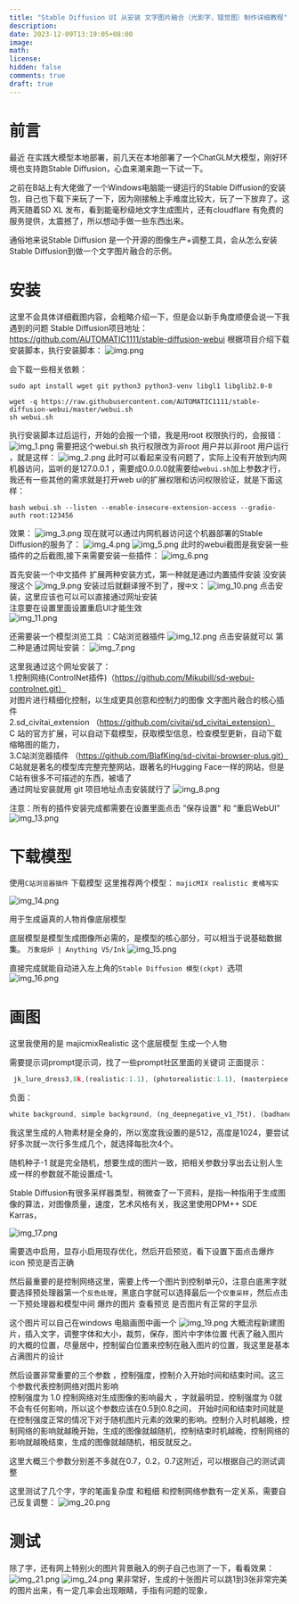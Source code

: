 ```yaml
---
title: "Stable Diffusion UI 从安装 文字图片融合（光影字，错觉图）制作详细教程"
description: 
date: 2023-12-09T13:19:05+08:00
image: 
math: 
license: 
hidden: false
comments: true
draft: true
---
```

# 前言
最近 在实践大模型本地部署，前几天在本地部署了一个ChatGLM大模型，刚好环境也支持跑Stable Diffusion，心血来潮来跑一下试一下。

之前在B站上有大佬做了一个Windows电脑能一键运行的Stable Diffusion的安装包，自己也下载下来玩了一下，因为刚接触上手难度比较大，玩了一下放弃了。这两天随着SD XL 发布，看到能毫秒级地文字生成图片，还有cloudflare 有免费的服务提供，太震撼了，所以想动手做一些东西出来。


通俗地来说Stable Diffusion 是一个开源的图像生产+调整工具，会从怎么安装Stable Diffusion到做一个文字图片融合的示例。



# 安装
这里不会具体详细截图内容，会粗略介绍一下，但是会以新手角度顺便会说一下我遇到的问题
Stable Diffusion项目地址：https://github.com/AUTOMATIC1111/stable-diffusion-webui
根据项目介绍下载安装脚本，执行安装脚本：
![img.png](img.png)

会下载一些相关依赖：
```shell
sudo apt install wget git python3 python3-venv libgl1 libglib2.0-0

wget -q https://raw.githubusercontent.com/AUTOMATIC1111/stable-diffusion-webui/master/webui.sh
sh webui.sh
```
执行安装脚本过后运行，开始的会报一个错，我是用root 权限执行的，会报错：
![img_1.png](img_1.png)
需要把这个webui.sh 执行权限改为非root 用户并以非root 用户运行 ，就是这样：
![img_2.png](img_2.png)
此时可以看起来没有问题了，实际上没有开放到内网机器访问，监听的是127.0.0.1 ，需要成0.0.0.0就需要给`webui.sh`加上参数才行，我还有一些其他的需求就是打开web ui的扩展权限和访问权限验证，就是下面这样：
```shell
bash webui.sh --listen --enable-insecure-extension-access --gradio-auth root:123456 
```
效果：
![img_3.png](img_3.png)
现在就可以通过内网机器访问这个机器部署的Stable Diffusion的服务了：
![img_4.png](img_4.png)
![img_5.png](img_5.png)
此时的webui截图是我安装一些插件的之后截图,接下来需要安装一些插件：
![img_6.png](img_6.png)

首先安装一个中文插件
扩展两种安装方式，第一种就是通过内置插件安装
没安装搜这个
![img_9.png](img_9.png)
安装过后就翻译搜不到了，搜`中文`：
![img_10.png](img_10.png)
点击安装，这里应该也可以可以直接通过网址安装  
注意要在设置里面设置重启UI才能生效   
![img_11.png](img_11.png)

还需要装一个模型浏览工具 ：C站浏览器插件
![img_12.png](img_12.png)
点击安装就可以
第二种是通过网址安装：
![img_7.png](img_7.png)

这里我通过这个网址安装了：  
1.控制网络(ControlNet插件)（https://github.com/Mikubill/sd-webui-controlnet.git）  
对图片进行精细化控制，以生成更具创意和控制力的图像 文字图片融合的核心插件  
2.sd_civitai_extension	（https://github.com/civitai/sd_civitai_extension）  
C 站的官方扩展，可以自动下载模型，获取模型信息，检查模型更新，自动下载缩略图的能力，  
3.C站浏览器插件	（https://github.com/BlafKing/sd-civitai-browser-plus.git）  
C站就是著名的模型库完整完整网站，跟著名的Hugging Face一样的网站，但是C站有很多不可描述的东西，被墙了   
通过网址安装就用 git 项目地址点击安装就行了
![img_8.png](img_8.png)

注意：所有的插件安装完成都需要在设置里面点击 ”保存设置“ 和 “重启WebUI”
![img_13.png](img_13.png)

# 下载模型
使用`C站浏览器插件` 下载模型
这里推荐两个模型：
`majicMIX realistic 麦橘写实` 

![img_14.png](img_14.png)

用于生成逼真的人物肖像底层模型

底层模型是模型生成图像所必需的，是模型的核心部分，可以相当于说基础数据集。
`万象熔炉 | Anything V5/Ink`
![img_15.png](img_15.png)


直接完成就能自动进入左上角的`Stable Diffusion 模型(ckpt) `选项
![img_16.png](img_16.png)

#  画图
这里我使用的是 majicmixRealistic 这个底层模型 生成一个人物

需要提示词prompt提示词，找了一些prompt社区里面的关键词
正面提示：
```typescript
 jk_lure_dress3,8k,(realistic:1.1), (photorealistic:1.1), (masterpiece:1.1), (best quality:1.1), RAW photo, highres, ultra detailed, High detail RAW color photo,professional photograph,masterpiece, best quality,realistic,realskin,1girl,low_key,solo,lighting,long hair ,full body, standing,classroom, beautiful detailed eyes,natural lighting,, (detailed face:1.2),extremely beautiful face,
```
负面：
```typescript
white background, simple background, (ng_deepnegative_v1_75t), (badhandv4), (worst quality:2), (low quality:2), (normal quality:2), lowres, watermark, monochrome
```
我这里生成的人物素材是全身的，所以宽度我设置的是512，高度是1024，要尝试好多次就一次行多生成几个，就选择每批次4个。 

随机种子-1 就是完全随机，想要生成的图片一致，把相关参数分享出去让别人生成一样的参数就不能设置成-1。

Stable Diffusion有很多采样器类型，稍微查了一下资料，是指一种指用于生成图像的算法，对图像质量，速度，艺术风格有关，我这里使用DPM++ SDE Karras，


![img_17.png](img_17.png)

需要选中启用，显存小启用现存优化，然后开启预览，看下设置下面点击爆炸icon 预览是否正确

然后最重要的是控制网络这里，需要上传一个图片到控制单元0，注意白底黑字就要选择预处理器第一个`反色处理`，黑底白字就可以选择最后一个`仅重采样`，然后点击一下预处理器和模型中间 爆炸的图片 查看预览 是否图片有正常的字显示

这个图片可以自己在windows 电脑画图中画一个
![img_19.png](img_19.png)
大概流程新建图片，插入文字，调整字体和大小，裁剪，保存，图片中字体位置 代表了融入图片的大概的位置，尽量居中，控制留白位置来控制在融入图片的位置，我这里是基本占满图片的设计

然后设置非常重要的三个参数 ，控制强度，控制介入开始时间和结束时间。这三个参数代表控制网络对图片影响   
 控制强度为 1.0 控制网络对生成图像的影响最大 ，字就最明显，控制强度为 0就不会有任何影响，所以这个参数应该在0.5到0.8之间，
开始时间和结束时间就是在控制强度正常的情况下对于随机图片元素的效果的影响。控制介入时机越晚，控制网络的影响就越晚开始，生成的图像就越随机，控制结束时机越晚，控制网络的影响就越晚结束，生成的图像就越随机，相反就反之。

这里大概三个参数分别差不多就在0.7，0.2，0.7这附近，可以根据自己的测试调整

这里测试了几个字，字的笔画复杂度 和粗细 和控制网络参数有一定关系，需要自己反复调整：
![img_20.png](img_20.png)

# 测试
除了字，还有网上特别火的图片背景融入的例子自己也测了一下，看看效果：
![img_21.png](img_21.png)
![img_24.png](img_24.png)
果非常好，生成的十张图片可以跳1到3张非常完美的图片出来，有一定几率会出现眼睛，手指有问题的现象，